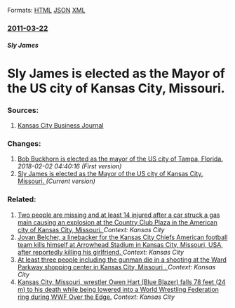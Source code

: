 
Formats: [HTML](/news/2011/03/22/sly-james-is-elected-as-the-mayor-of-the-us-city-of-kansas-city-missouri.html)  [JSON](/news/2011/03/22/sly-james-is-elected-as-the-mayor-of-the-us-city-of-kansas-city-missouri.json)  [XML](/news/2011/03/22/sly-james-is-elected-as-the-mayor-of-the-us-city-of-kansas-city-missouri.xml)  

### [2011-03-22](/news/2011/03/22/index.md)

##### Sly James
# Sly James is elected as the Mayor of the US city of Kansas City, Missouri. 




### Sources:

1. [Kansas City Business Journal](http://www.bizjournals.com/kansascity/news/2011/03/23/sly-james-wins-kansas-city-mayor-seat.html)

### Changes:

1. [Bob Buckhorn is elected as the mayor of the US city of Tampa, Florida. ](/news/2011/03/22/bob-buckhorn-is-elected-as-the-mayor-of-the-us-city-of-tampa-florida.md) _2018-02-02 04:40:16 (First version)_
1. [Sly James is elected as the Mayor of the US city of Kansas City, Missouri. ](/news/2011/03/22/sly-james-is-elected-as-the-mayor-of-the-us-city-of-kansas-city-missouri.md) _(Current version)_

### Related:

1. [Two people are missing and at least 14 injured after a car struck a gas main causing an explosion at the Country Club Plaza in the American city of Kansas City, Missouri. ](/news/2013/02/19/two-people-are-missing-and-at-least-14-injured-after-a-car-struck-a-gas-main-causing-an-explosion-at-the-country-club-plaza-in-the-american.md) _Context: Kansas City_
2. [Jovan Belcher, a linebacker for the Kansas City Chiefs American football team kills himself at Arrowhead Stadium in Kansas City, Missouri, USA, after reportedly killing his girlfriend. ](/news/2012/12/1/jovan-belcher-a-linebacker-for-the-kansas-city-chiefs-american-football-team-kills-himself-at-arrowhead-stadium-in-kansas-city-missouri-u.md) _Context: Kansas City_
3. [ At least three people including the gunman die in a shooting at the Ward Parkway shopping center in Kansas City, Missouri . ](/news/2007/04/29/at-least-three-people-including-the-gunman-die-in-a-shooting-at-the-ward-parkway-shopping-center-in-kansas-city-missouri.md) _Context: Kansas City_
4. [ Kansas City, Missouri, wrestler Owen Hart (Blue Blazer) falls 78 feet (24 m) to his death while being lowered into a World Wrestling Federation ring during WWF Over the Edge.](/news/1999/05/23/kansas-city-missouri-wrestler-owen-hart-blue-blazer-falls-78-feet-24-m-to-his-death-while-being-lowered-into-a-world-wrestling-federa.md) _Context: Kansas City_
